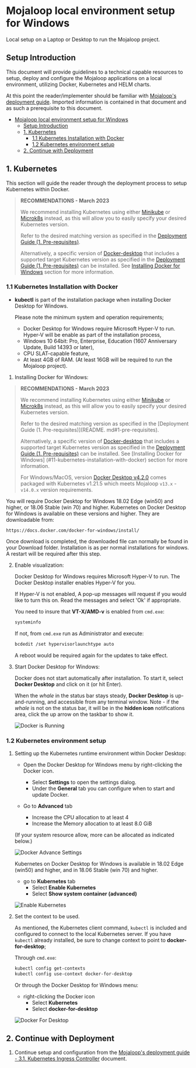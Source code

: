 # Mojaloop local environment setup for Windows

Local setup on a Laptop or Desktop to run the Mojaloop project.

## Setup Introduction

This document will provide guidelines to a technical capable resources to setup, deploy and configure the Mojaloop applications on a local environment, utilizing Docker, Kubernetes and HELM charts.

At this point the reader/implementer should be familiar with [Mojaloop's deployment guide](./README.md). Imported information is contained in that document and as such a prerequisite to this document.

- [Mojaloop local environment setup for Windows](#mojaloop-local-environment-setup-for-windows)
  - [Setup Introduction](#setup-introduction)
  - [1. Kubernetes](#1-kubernetes)
    - [1.1 Kubernetes Installation with Docker](#11-kubernetes-installation-with-docker)
    - [1.2 Kubernetes environment setup](#12-kubernetes-environment-setup)
  - [2. Continue with Deployment](#2-continue-with-deployment)

## 1. Kubernetes

This section will guide the reader through the deployment process to setup Kubernetes within Docker.

> **RECOMMENDATIONS - March 2023**
>
> We recommend installing Kubernetes using either [Minikube](https://minikube.sigs.k8s.io/docs/start) or [Microk8s](https://microk8s.io/docs/install-alternatives) instead, as this will allow you to easily specify your desired Kubernetes version.
>
> Refer to the desired matching version as specified in the [Deployment Guide (1. Pre-requisites)](README.md#1-pre-requisites).
>
> Alternatively, a specific version of [Docker-desktop](https://www.docker.com/products/docker-desktop/) that includes a supported target Kubernetes version as specified in the [Deployment Guide (1. Pre-requisites)](README.md#1-pre-requisites) can be installed. See [Installing Docker for Windows](#11-kubernetes-installation-with-docker) section for more information.
>

### 1.1 Kubernetes Installation with Docker

- **kubectl** is part of the installation package when installing Docker Desktop for Windows.

   Please note the minimum system and operation requirements;
  - Docker Desktop for Windows require Microsoft Hyper-V to run. Hyper-V will be enable as part of the installation process,
  - Windows 10 64bit: Pro, Enterprise, Education (1607 Anniversary Update, Build 14393 or later),
  - CPU SLAT-capable feature,
  - At least 4GB of RAM. (At least 16GB will be required to run the Mojaloop project).

1. Installing Docker for Windows:

  > **RECOMMENDATIONS - March 2023**
  >
  > We recommend installing Kubernetes using either [Minikube](https://minikube.sigs.k8s.io/docs/start) or  [Microk8s](https://microk8s.io/docs/install-alternatives) instead, as this will allow you to easily specify  your desired Kubernetes version.
  >
  > Refer to the desired matching version as specified in the [Deployment Guide (1. Pre-requisites)](README. md#1-pre-requisites).
  >
  > Alternatively, a specific version of [Docker-desktop](https://www.docker.com/products/docker-desktop/)  that includes a supported target Kubernetes version as specified in the [Deployment Guide (1.  Pre-requisites)](README.md#1-pre-requisites) can be installed. See [Installing Docker for Windows] (#11-kubernetes-installation-with-docker) section for more information.
  >
  > For Windows/MacOS, version [Docker Desktop v4.2.0](https://docs.docker.com/desktop/release-notes/#docker-desktop-420) comes packaged with Kubernetes v1.21.5 which meets Mojaloop `v13.x` - `v14.0.x` version requirements.
  >

   You will require Docker Desktop for Windows 18.02 Edge (win50) and higher, or 18.06 Stable (win 70) and higher. Kubernetes on Docker Desktop for Windows is available on these versions and higher. They are downloadable from:

   ```url
   https://docs.docker.com/docker-for-windows/install/
   ```

   Once download is completed, the downloaded file can normally be found in your Download folder. Installation is as per normal installations for windows. A restart will be required after this step.
  
2. Enable visualization:  

   Docker Desktop for Windows requires Microsoft Hyper-V to run. The Docker Desktop installer enables Hyper-V for you.

   If Hyper-V is not enabled, A pop-up messages will request if you would like to turn this on. Read the messages and select 'Ok' if appropriate.
  
   You need to insure that **VT-X/AMD-v** is enabled from `cmd.exe`:

   ```bash
   systeminfo
   ```

   If not, from `cmd.exe` run as Administrator and execute:

   ```bash
   bcdedit /set hypervisorlaunchtype auto
   ```

   A reboot would be required again for the updates to take effect.

3. Start Docker Desktop for Windows:
  
   Docker does not start automatically after installation. To start it, select **Docker Desktop** and click on it (or hit Enter).
  
   When the _whale_ in the status bar stays steady, **Docker Desktop** is up-and-running, and accessible from any terminal window. Note - if the _whale_ is not on the status bar, it will be in the **hidden icon** notifications area, click the up arrow on the taskbar to show it.

   ![Docker is Running](./assets/diagrams/deployment/DockerIsRunning.png)  

### 1.2 Kubernetes environment setup

1. Setting up the Kubernetes runtime environment within Docker Desktop:

   - Open the Docker Desktop for Windows menu by right-clicking the Docker icon.
     - Select **Settings** to open the settings dialog.
     - Under the **General** tab you can configure when to start and update Docker.

   - Go to **Advanced** tab
     - Increase the CPU allocation to at least 4
     - Increase the Memory allocation to at least 8.0 GiB

   (If your system resource allow, more can be allocated as indicated below.)

   ![Docker Advance Settings](./assets/diagrams/deployment/DockerAdvanceSettings.png)  

   Kubernetes on Docker Desktop for Windows is available in 18.02 Edge (win50) and higher, and in 18.06 Stable (win 70) and higher.
  
   - go to **Kubernetes** tab
     - Select **Enable Kubernetes**
     - Select **Show system container (advanced)**

   ![Enable Kubernetes](./assets/diagrams/deployment/EnableKubernetes.png)  

2. Set the context to be used.

   As mentioned, the Kubernetes client command, `kubectl` is included and configured to connect to the local Kubernetes server. If you have `kubectl` already installed, be sure to change context to point to **docker-for-desktop**;
  
   Through `cmd.exe`:

   ```bash
   kubectl config get-contexts
   kubectl config use-context docker-for-desktop
   ```

   Or through the Docker Desktop for Windows menu:
  
   - right-clicking the Docker icon
     - Select **Kubernetes**
     - Select **docker-for-desktop**

   ![Docker For Desktop](./assets/diagrams/deployment/DockerForDesktop.png)

## 2. Continue with Deployment

1. Continue setup and configuration from the [Mojaloop's deployment guide - 3.1. Kubernetes Ingress Controller](./README.md#31-kubernetes-ingress-controller) document.
